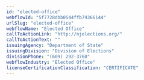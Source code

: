 ```yaml
---
id: "elected-office"
webflowId: "5f7728dbb0544ffb79366144"
urlSlug: "elected-office"
webflowName: "Elected Office"
callToActionLink: "http://njelections.org/"
callToActionText: ""
issuingAgency: "Department of State"
issuingDivision: "Division of Elections"
divisionPhone: "(609) 292-3760"
webflowIndustry: "Elected Office"
licenseCertificationClassification: "CERTIFICATE"
---
```

